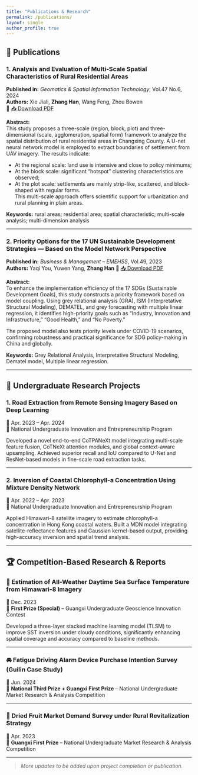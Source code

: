 ```yaml
---
title: "Publications & Research"
permalink: /publications/
layout: single
author_profile: true
---
```


## 📝 Publications

### 1. Analysis and Evaluation of Multi-Scale Spatial Characteristics of Rural Residential Areas  
**Published in:** *Geomatics & Spatial Information Technology*, Vol.47 No.6, 2024  
**Authors:** Xie Jiali, **Zhang Han**, Wang Feng, Zhou Bowen  
📄 [📥 Download PDF]( /files/农村居民点多尺度空间特征分析与评价_谢嘉丽.pdf )

**Abstract:**  
This study proposes a three-scale (region, block, plot) and three-dimensional (scale, agglomeration, spatial form) framework to analyze the spatial distribution of rural residential areas in Changxing County. A U-net neural network model is employed to extract boundaries of settlement from UAV imagery. The results indicate:
- At the regional scale: land use is intensive and close to policy minimums;
- At the block scale: significant “hotspot” clustering characteristics are observed;
- At the plot scale: settlements are mainly strip-like, scattered, and block-shaped with regular forms.  
This multi-scale approach offers scientific support for urbanization and rural planning in plain areas.

**Keywords:** rural areas; residential area; spatial characteristic; multi-scale analysis; multi-dimension analysis

---

### 2. Priority Options for the 17 UN Sustainable Development Strategies — Based on the Model Network Perspective  
**Published in:** *Business & Management – EMEHSS*, Vol.49, 2023  
**Authors:** Yaqi You, Yuwen Yang, **Zhang Han** 
📄 [📥 Download PDF]( /files/联合国17个可持续发展战略的优先选择—基于模型网络的视角.pdf )

**Abstract:**  
To enhance the implementation efficiency of the 17 SDGs (Sustainable Development Goals), this study constructs a priority framework based on model coupling. Using grey relational analysis (GRA), ISM (Interpretative Structural Modeling), DEMATEL, and grey forecasting with multiple linear regression, it identifies high-priority goals such as “Industry, Innovation and Infrastructure,” “Good Health,” and “No Poverty.”   

The proposed model also tests priority levels under COVID-19 scenarios, confirming robustness and practical significance for SDG policy-making in China and globally.

**Keywords:** Grey Relational Analysis, Interpretative Structural Modeling, Dematel model, Multiple linear regression.

---

## 🔬 Undergraduate Research Projects

### 1. Road Extraction from Remote Sensing Imagery Based on Deep Learning  
📅 Apr. 2023 – Apr. 2024  
🎯 National Undergraduate Innovation and Entrepreneurship Program  

Developed a novel end-to-end CoTPANeXt model integrating multi-scale feature fusion, CoTNeXt attention modules, and global context-aware upsampling. Achieved superior recall and IoU compared to U-Net and ResNet-based models in fine-scale road extraction tasks.

---

### 2. Inversion of Coastal Chlorophyll-a Concentration Using Mixture Density Network  
📅 Apr. 2022 – Apr. 2023  
🎯 National Undergraduate Innovation and Entrepreneurship Program  

Applied Himawari-8 satellite imagery to estimate chlorophyll-a concentration in Hong Kong coastal waters. Built a MDN model integrating satellite-reflectance features and Gaussian kernel-based output, providing high-accuracy inversion and spatial trend analysis.

---

## 🏆 Competition-Based Research & Reports

### 🌊 Estimation of All-Weather Daytime Sea Surface Temperature from Himawari-8 Imagery  
📅 Dec. 2023  
🏅 **First Prize (Special)** – Guangxi Undergraduate Geoscience Innovation Contest  

Developed a three-layer stacked machine learning model (TLSM) to improve SST inversion under cloudy conditions, significantly enhancing spatial coverage and accuracy compared to baseline methods.

---

### 🚘 Fatigue Driving Alarm Device Purchase Intention Survey (Guilin Case Study)  
📅 Jun. 2024  
🏅 **National Third Prize + Guangxi First Prize** – National Undergraduate Market Research & Analysis Competition  

---

### 🍊 Dried Fruit Market Demand Survey under Rural Revitalization Strategy  
📅 Apr. 2023  
🏅 **Guangxi First Prize** – National Undergraduate Market Research & Analysis Competition

---

> *More updates to be added upon project completion or publication.*
